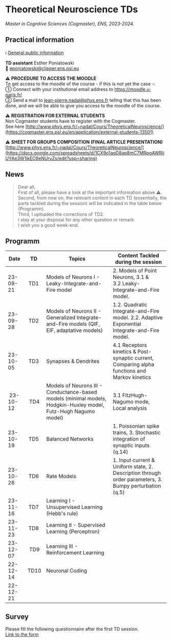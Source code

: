 # Theoretical Neuroscience TDs

*Master in Cognitive Sciences (Cogmaster), ENS, 2023-2024.*  

## Practical information 

:information_source: [General public information](http://www.phys.ens.fr/~nadal/Cours/TheoreticalNeuroscience/)

**TD assistant** Esther Poniatowski  
:e-mail: eponiatowski@clipper.ens.psl.eu  

:warning: **PROCEDURE TO ACCESS THE MOODLE**  
To get access to the moodle of the course - if this is not yet the case -:   
&#9312; Connect with your institutional email address to https://moodle.u-paris.fr/  
&#9313; Send a mail to jean-pierre.nadal@phys.ens.fr telling that this has been done, and we will be able to give you access to the moodle of the course.   

:warning: **REGISTRATION FOR EXTERNAL STUDENTS**  
Non Cogmaster students have to register with the Cogmaster.  
See here [http://www.phys.ens.fr/~nadal/Cours/TheoreticalNeuroscience/](https://cogmaster.ens.psl.eu/en/application/external-students-13501)

:warning: **SHEET FOR GROUPS COMPOSITION (FINAL ARTICLE PRESENTATION)**   
[http://www.phys.ens.fr/~nadal/Cours/TheoreticalNeuroscience/](https://docs.google.com/spreadsheets/d/1CX9o1aqD8ap8mC7MRpgAWRIjUYAe3W1ikEC6eNUryZs/edit?usp=sharing)



## News 

> Dear all,  
> First of all, please have a look at the important information above :warning:.  
> Second, from now on, the relevant content in each TD (essentially, the parts tackled during the session) will be indicated in the table below (Programm).  
> Third, I uploaded the corrections of TD2.   
> I stay at your disposal for any other question or remark.  
> I wish you a good week-end.

## Programm

| Date     |      TD     |  Topics  | Content Tackled during the session |
|----------|:-------------:|------|------|
| 23-09-21 | TD1 | Models of Neurons I - Leaky-Integrate-and-Fire model | 2. Models of Point Neurons, 3.1 & 3.2 Leaky-Integrate-and-Fire model. |
| 23-09-28 | TD2 | Models of Neurons II - Generalized Integrate-and-Fire models (QIF, EIF, adaptative models)  | 1.2. Quadratic Integrate-and-Fire model. 2.2. Adaptive Exponential Integrate-and-Fire model.
| 23-10-05 | TD3 | Synapses & Dendrites | 4.1 Receptors kinetics & Post-synaptic current, Comparing alpha functions and Markov kinetics |
| 23-10-12 | TD4 | Models of Neurons III - Conductance-based models (minimal models, Hodgkin-Huxley model, Futz-Hugh Nagumo model) | 3.1 FitzHugh-Nagumo mode, Local analysis |
| 23-10-19 | TD5 | Balanced Networks | 1. Poissonian spike trains, 3. Stochastic integration of synaptic inputs (q.14)|
| 23-10-26 | TD6 | Rate Models | 1. Input current & Uniform state, 2. Description through order parameters, 3. Bumpy perturbation (q.5) |
| 23-11-16 | TD7 | Learning I - Unsupervised Learning (Hebb's rule) | |
| 23-11-23 | TD8 | Learning II - Supervised Learning (Perceptron) | |
| 23-12-07 | TD9 | Learning III - Reinforcement Learning | |
| 22-12-14 | TD10 | Neuronal Coding | |
| 22-12-21 |  | | |

## Survey
Please fill the following questionnaire after the first TD session.  
[Link to the form](https://forms.gle/ydGEfeTznT2y4udc8)
